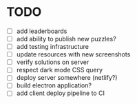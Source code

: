 # TODO

-   [ ] add leaderboards
-   [ ] add ability to publish new puzzles?
-   [ ] add testing infrastructure
-   [ ] update resources with new screenshots
-   [ ] verify solutions on server
-   [ ] respect dark mode CSS query
-   [ ] deploy server somewhere (netlify?)
-   [ ] build electron application?
-   [ ] add client deploy pipeline to CI
